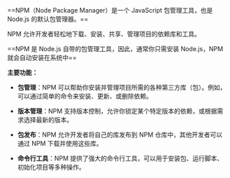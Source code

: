 ==NPM（Node Package Manager）是一个 JavaScript 包管理工具，也是 Node.js 的默认包管理器。==

NPM 允许开发者轻松地下载、安装、共享、管理项目的依赖库和工具。

==NPM 是 Node.js 自带的包管理工具，因此，通常你只需安装 Node.js，NPM 就会自动安装在系统中==

**主要功能：**

- **包管理**：NPM 可以帮助你安装并管理项目所需的各种第三方库（包）。例如，可以通过简单的命令来安装、更新、或删除依赖。
    
- **版本管理**：NPM 支持版本控制，允许你锁定某个特定版本的依赖，或根据需求选择最新的版本。
    
- **包发布**：NPM 允许开发者将自己的库发布到 NPM 仓库中，其他开发者可以通过 NPM 下载并使用这些库。
    
- **命令行工具**：NPM 提供了强大的命令行工具，可以用于安装包、运行脚本、初始化项目等多种操作。




